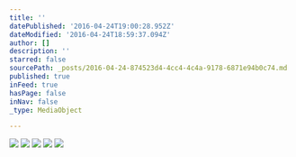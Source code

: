 ```yaml
---
title: ''
datePublished: '2016-04-24T19:00:28.952Z'
dateModified: '2016-04-24T18:59:37.094Z'
author: []
description: ''
starred: false
sourcePath: _posts/2016-04-24-874523d4-4cc4-4c4a-9178-6871e94b0c74.md
published: true
inFeed: true
hasPage: false
inNav: false
_type: MediaObject

---
```

![](https://the-grid-user-content.s3-us-west-2.amazonaws.com/ed67ec67-8fa4-47d9-911f-cd4af41987aa.jpg)
![](https://the-grid-user-content.s3-us-west-2.amazonaws.com/037ce483-9408-4690-8f78-b2c9ba4fc516.jpg)
![](https://the-grid-user-content.s3-us-west-2.amazonaws.com/51374c7e-1499-416a-bed9-58aedd9b99ec.jpg)
![](https://the-grid-user-content.s3-us-west-2.amazonaws.com/44cf702d-9eac-4e01-9c4e-108003f730a1.jpg)
![](https://the-grid-user-content.s3-us-west-2.amazonaws.com/46e54654-c3f9-4b5f-adde-d1cdb59c8545.jpg)